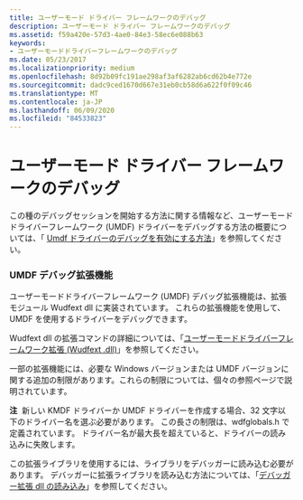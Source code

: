 ```yaml
---
title: ユーザーモード ドライバー フレームワークのデバッグ
description: ユーザーモード ドライバー フレームワークのデバッグ
ms.assetid: f59a420e-57d3-4ae0-84e3-58ec6e088b63
keywords:
- ユーザーモードドライバーフレームワークのデバッグ
ms.date: 05/23/2017
ms.localizationpriority: medium
ms.openlocfilehash: 8d92b09fc191ae298af3af6282ab6cd62b4e772e
ms.sourcegitcommit: dadc9ced1670d667e31eb0cb58d6a622f0f09c46
ms.translationtype: MT
ms.contentlocale: ja-JP
ms.lasthandoff: 06/09/2020
ms.locfileid: "84533823"
---
```

# <a name="user-mode-driver-framework-debugging"></a>ユーザーモード ドライバー フレームワークのデバッグ

この種のデバッグセッションを開始する方法に関する情報など、ユーザーモードドライバーフレームワーク (UMDF) ドライバーをデバッグする方法の概要については、「 [Umdf ドライバーのデバッグを有効にする方法](https://docs.microsoft.com/windows-hardware/drivers/wdf/enabling-a-debugger)」を参照してください。

### <a name="umdf-debugging-extensions"></a>UMDF デバッグ拡張機能

ユーザーモードドライバーフレームワーク (UMDF) デバッグ拡張機能は、拡張モジュール Wudfext dll に実装されています。 これらの拡張機能を使用して、UMDF を使用するドライバーをデバッグできます。

Wudfext dll の拡張コマンドの詳細については、「[ユーザーモードドライバーフレームワーク拡張 (Wudfext .dll)](user-mode-driver-framework-extensions--wudfext-dll-.md)」を参照してください。

一部の拡張機能には、必要な Windows バージョンまたは UMDF バージョンに関する追加の制限があります。これらの制限については、個々の参照ページで説明されています。

**注**  新しい KMDF ドライバーか UMDF ドライバーを作成する場合、32 文字以下のドライバー名を選ぶ必要があります。 この長さの制限は、wdfglobals.h で定義されています。 ドライバー名が最大長を超えていると、ドライバーの読み込みに失敗します。

この拡張ライブラリを使用するには、ライブラリをデバッガーに読み込む必要があります。 デバッガーに拡張ライブラリを読み込む方法については、「[デバッガー拡張 dll の読み込み](loading-debugger-extension-dlls.md)」を参照してください。
